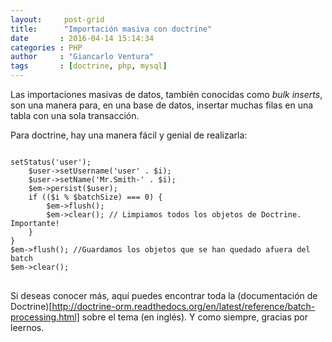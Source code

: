 ```yaml
---
layout:     post-grid
title:      "Importación masiva con doctrine"
date       : 2016-04-14 15:14:34
categories : PHP
author     : "Giancarlo Ventura"
tags       : [doctrine, php, mysql]   
---
```


Las importaciones masivas de datos, también conocidas como *bulk inserts*, son 
una manera para, en una base de datos, insertar muchas filas en una tabla con 
una sola transacción. 

Para doctrine, hay una manera fácil y genial de realizarla:

<pre>
<code class="language-php">
<?php
$batchSize = 20; //Número de filas para insertar a la vez
for ($i = 1; $i <= 10000; ++$i) {
    $user = new CmsUser;
    $user->setStatus('user');
    $user->setUsername('user' . $i);
    $user->setName('Mr.Smith-' . $i);
    $em->persist($user);
    if (($i % $batchSize) === 0) {
        $em->flush();
        $em->clear(); // Limpiamos todos los objetos de Doctrine. Importante!
    }
}
$em->flush(); //Guardamos los objetos que se han quedado afuera del batch
$em->clear();
</code>
</pre>

Si deseas conocer más, aquí puedes encontrar toda la (documentación de Doctrine)[http://doctrine-orm.readthedocs.org/en/latest/reference/batch-processing.html]
sobre el tema (en inglés). Y como siempre, gracias por leernos.
